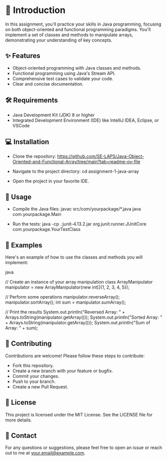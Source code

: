 # 🌟 Introduction
In this assignment, you'll practice your skills in Java programming, focusing on both object-oriented and functional programming paradigms. You'll implement a set of classes and methods to manipulate arrays, demonstrating your understanding of key concepts.

## ✨ Features
- Object-oriented programming with Java classes and methods.
- Functional programming using Java's Stream API.
- Comprehensive test cases to validate your code.
- Clear and concise documentation.

## 🛠️ Requirements
- Java Development Kit (JDK) 8 or higher
- Integrated Development Environment (IDE) like IntelliJ IDEA, Eclipse, or VSCode
  
## 💻 Installation
- Clone the repository:
https://github.com/SE-LAPS/Java-Object-Oriented-and-Functional-Array/tree/main?tab=readme-ov-file

- Navigate to the project directory:
cd assignment-1-java-array

- Open the project in your favorite IDE.
  
## 🚀 Usage

- Compile the Java files:
javac src/com/yourpackage/*.java
java com.yourpackage.Main

- Run the tests:
java -cp .:junit-4.13.2.jar org.junit.runner.JUnitCore com.yourpackage.YourTestClass

## 🧩 Examples
Here's an example of how to use the classes and methods you will implement:

java

// Create an instance of your array manipulation class
ArrayManipulator manipulator = new ArrayManipulator(new int[]{1, 2, 3, 4, 5});

// Perform some operations
manipulator.reverseArray();
manipulator.sortArray();
int sum = manipulator.sumArray();

// Print the results
System.out.println("Reversed Array: " + Arrays.toString(manipulator.getArray()));
System.out.println("Sorted Array: " + Arrays.toString(manipulator.getArray()));
System.out.println("Sum of Array: " + sum);

## 🤝 Contributing
Contributions are welcome! Please follow these steps to contribute:

- Fork this repository.
- Create a new branch with your feature or bugfix.
- Commit your changes.
- Push to your branch.
- Create a new Pull Request.


## 📄 License
This project is licensed under the MIT License. See the LICENSE file for more details.

## 📧 Contact
For any questions or suggestions, please feel free to open an issue or reach out to me at your.email@example.com.
